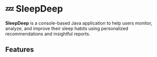 # 💤 SleepDeep

**SleepDeep** is a console-based Java application to help users monitor, analyze, and improve their sleep habits using personalized recommendations and insightful reports. 

## Features

